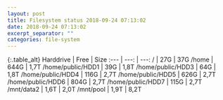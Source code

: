 ```yaml
---
layout: post
title: Filesystem status 2018-09-24 07:13:02
date: 2018-09-24 07:13:02
excerpt_separator: ""
categories: file-system
---
```

{:.table_alt}
Harddrive | Free | Size
:--- | ---: | ---:
/ | 27G | 37G
/home | 644G | 1,7T
/home/public/HDD1 | 39G | 1,8T
/home/public/HDD3 | 64G | 1,8T
/home/public/HDD4 | 116G | 2,7T
/home/public/HDD5 | 626G | 2,7T
/home/public/HDD6 | 804G | 2,7T
/home/public/HDD7 | 115G | 2,7T
/mnt/data2 | 1,6T | 2,0T
/mnt/pool | 1,9T | 8,2T
